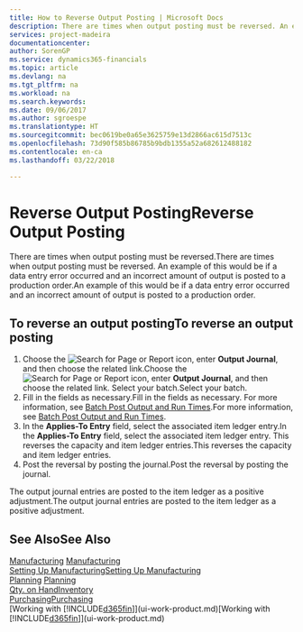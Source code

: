 ```yaml
---
title: How to Reverse Output Posting | Microsoft Docs
description: There are times when output posting must be reversed. An example of this would be if a data entry error occurred and an incorrect amount of output is posted to a production order.
services: project-madeira
documentationcenter: 
author: SorenGP
ms.service: dynamics365-financials
ms.topic: article
ms.devlang: na
ms.tgt_pltfrm: na
ms.workload: na
ms.search.keywords: 
ms.date: 09/06/2017
ms.author: sgroespe
ms.translationtype: HT
ms.sourcegitcommit: bec0619be0a65e3625759e13d2866ac615d7513c
ms.openlocfilehash: 73d90f585b86785b9bdb1355a52a682612488182
ms.contentlocale: en-ca
ms.lasthandoff: 03/22/2018

---
```

# <a name="reverse-output-posting"></a><span data-ttu-id="faa8d-104">Reverse Output Posting</span><span class="sxs-lookup"><span data-stu-id="faa8d-104">Reverse Output Posting</span></span>
<span data-ttu-id="faa8d-105">There are times when output posting must be reversed.</span><span class="sxs-lookup"><span data-stu-id="faa8d-105">There are times when output posting must be reversed.</span></span> <span data-ttu-id="faa8d-106">An example of this would be if a data entry error occurred and an incorrect amount of output is posted to a production order.</span><span class="sxs-lookup"><span data-stu-id="faa8d-106">An example of this would be if a data entry error occurred and an incorrect amount of output is posted to a production order.</span></span>  

## <a name="to-reverse-an-output-posting"></a><span data-ttu-id="faa8d-107">To reverse an output posting</span><span class="sxs-lookup"><span data-stu-id="faa8d-107">To reverse an output posting</span></span>  
1.  <span data-ttu-id="faa8d-108">Choose the ![Search for Page or Report](media/ui-search/search_small.png "Search for Page or Report icon") icon, enter **Output Journal**, and then choose the related link.</span><span class="sxs-lookup"><span data-stu-id="faa8d-108">Choose the ![Search for Page or Report](media/ui-search/search_small.png "Search for Page or Report icon") icon, enter **Output Journal**, and then choose the related link.</span></span> <span data-ttu-id="faa8d-109">Select your batch.</span><span class="sxs-lookup"><span data-stu-id="faa8d-109">Select your batch.</span></span>  
2. <span data-ttu-id="faa8d-110">Fill in the fields as necessary.</span><span class="sxs-lookup"><span data-stu-id="faa8d-110">Fill in the fields as necessary.</span></span> <span data-ttu-id="faa8d-111">For more information, see [Batch Post Output and Run Times](production-how-to-post-output-quantity.md).</span><span class="sxs-lookup"><span data-stu-id="faa8d-111">For more information, see [Batch Post Output and Run Times](production-how-to-post-output-quantity.md).</span></span>
3.  <span data-ttu-id="faa8d-112">In the **Applies-To Entry** field, select the associated item ledger entry.</span><span class="sxs-lookup"><span data-stu-id="faa8d-112">In the **Applies-To Entry** field, select the associated item ledger entry.</span></span> <span data-ttu-id="faa8d-113">This reverses the capacity and item ledger entries.</span><span class="sxs-lookup"><span data-stu-id="faa8d-113">This reverses the capacity and item ledger entries.</span></span>  
4. <span data-ttu-id="faa8d-114">Post the reversal by posting the journal.</span><span class="sxs-lookup"><span data-stu-id="faa8d-114">Post the reversal by posting the journal.</span></span>  

<span data-ttu-id="faa8d-115">The output journal entries are posted to the item ledger as a positive adjustment.</span><span class="sxs-lookup"><span data-stu-id="faa8d-115">The output journal entries are posted to the item ledger as a positive adjustment.</span></span>  

## <a name="see-also"></a><span data-ttu-id="faa8d-116">See Also</span><span class="sxs-lookup"><span data-stu-id="faa8d-116">See Also</span></span>  
 <span data-ttu-id="faa8d-117">[Manufacturing](production-manage-manufacturing.md)  </span><span class="sxs-lookup"><span data-stu-id="faa8d-117">[Manufacturing](production-manage-manufacturing.md)  </span></span>  
 [<span data-ttu-id="faa8d-118">Setting Up Manufacturing</span><span class="sxs-lookup"><span data-stu-id="faa8d-118">Setting Up Manufacturing</span></span>](production-configure-production-processes.md)  
 <span data-ttu-id="faa8d-119">[Planning](production-planning.md)    </span><span class="sxs-lookup"><span data-stu-id="faa8d-119">[Planning](production-planning.md)    </span></span>  
 [<span data-ttu-id="faa8d-120">Qty. on Hand</span><span class="sxs-lookup"><span data-stu-id="faa8d-120">Inventory</span></span>](inventory-manage-inventory.md)  
 [<span data-ttu-id="faa8d-121">Purchasing</span><span class="sxs-lookup"><span data-stu-id="faa8d-121">Purchasing</span></span>](purchasing-manage-purchasing.md)  
 <span data-ttu-id="faa8d-122">[Working with [!INCLUDE[d365fin](includes/d365fin_md.md)]](ui-work-product.md)</span><span class="sxs-lookup"><span data-stu-id="faa8d-122">[Working with [!INCLUDE[d365fin](includes/d365fin_md.md)]](ui-work-product.md)</span></span>  

